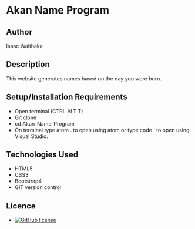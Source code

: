 # Akan Name Program

## Author

Isaac Waithaka

## Description

This website generates names based on the day you were born.

## Setup/Installation Requirements

- Open terminal (CTRL ALT T)
- Git clone
- cd Akan-Name-Program
- On terminal type atom . to open using atom or type code . to open using Visual Studio.

## Technologies Used

- HTML5
- CSS3
- Bootstrap4
- GIT version control

## Licence

- [![GitHub license](https://img.shields.io/github/license/Naereen/StrapDown.js.svg)](https://github.com/Naereen/StrapDown.js/blob/master/LICENSE)
